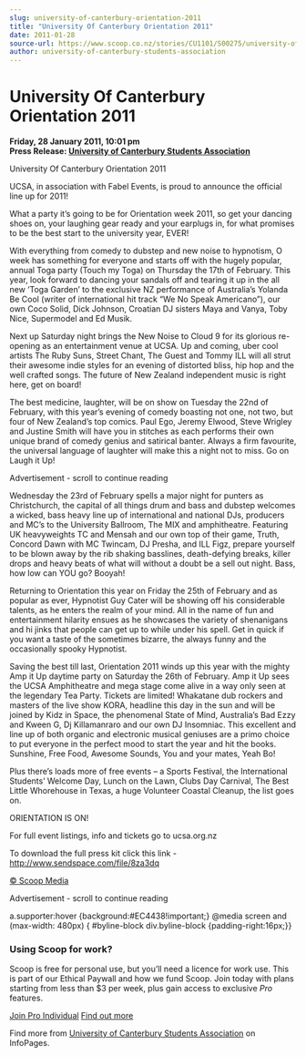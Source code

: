 ```yaml
---
slug: university-of-canterbury-orientation-2011
title: "University Of Canterbury Orientation 2011"
date: 2011-01-28
source-url: https://www.scoop.co.nz/stories/CU1101/S00275/university-of-canterbury-orientation-2011.htm
author: university-of-canterbury-students-association
---
```

University Of Canterbury Orientation 2011
=========================================

**Friday, 28 January 2011, 10:01 pm**  
**Press Release: [University of Canterbury Students Association](https://info.scoop.co.nz/University_of_Canterbury_Students_Association)**

University Of Canterbury Orientation 2011

UCSA, in association with Fabel Events, is proud to announce the official line up for 2011!

What a party it’s going to be for Orientation week 2011, so get your dancing shoes on, your laughing gear ready and your earplugs in, for what promises to be the best start to the university year, EVER!

With everything from comedy to dubstep and new noise to hypnotism, O week has something for everyone and starts off with the hugely popular, annual Toga party (Touch my Toga) on Thursday the 17th of February. This year, look forward to dancing your sandals off and tearing it up in the all new ‘Toga Garden’ to the exclusive NZ performance of Australia’s Yolanda Be Cool (writer of international hit track “We No Speak Americano”), our own Coco Solid, Dick Johnson, Croatian DJ sisters Maya and Vanya, Toby Nice, Supermodel and Ed Musik.

Next up Saturday night brings the New Noise to Cloud 9 for its glorious re-opening as an entertainment venue at UCSA. Up and coming, uber cool artists The Ruby Suns, Street Chant, The Guest and Tommy ILL will all strut their awesome indie styles for an evening of distorted bliss, hip hop and the well crafted songs. The future of New Zealand independent music is right here, get on board!

The best medicine, laughter, will be on show on Tuesday the 22nd of February, with this year’s evening of comedy boasting not one, not two, but four of New Zealand’s top comics. Paul Ego, Jeremy Elwood, Steve Wrigley and Justine Smith will have you in stitches as each performs their own unique brand of comedy genius and satirical banter. Always a firm favourite, the universal language of laughter will make this a night not to miss. Go on Laugh it Up!

Advertisement - scroll to continue reading





Wednesday the 23rd of February spells a major night for punters as Christchurch, the capital of all things drum and bass and dubstep welcomes a wicked, bass heavy line up of international and national DJs, producers and MC’s to the University Ballroom, The MIX and amphitheatre. Featuring UK heavyweights TC and Mensah and our own top of their game, Truth, Concord Dawn with MC Twincam, DJ Presha, and ILL Figz, prepare yourself to be blown away by the rib shaking basslines, death-defying breaks, killer drops and heavy beats of what will without a doubt be a sell out night. Bass, how low can YOU go? Booyah!

Returning to Orientation this year on Friday the 25th of February and as popular as ever, Hypnotist Guy Cater will be showing off his considerable talents, as he enters the realm of your mind. All in the name of fun and entertainment hilarity ensues as he showcases the variety of shenanigans and hi jinks that people can get up to while under his spell. Get in quick if you want a taste of the sometimes bizarre, the always funny and the occasionally spooky Hypnotist.

Saving the best till last, Orientation 2011 winds up this year with the mighty Amp it Up daytime party on Saturday the 26th of February. Amp it Up sees the UCSA Amphitheatre and mega stage come alive in a way only seen at the legendary Tea Party. Tickets are limited! Whakatane dub rockers and masters of the live show KORA, headline this day in the sun and will be joined by Kidz in Space, the phenomenal State of Mind, Australia’s Bad Ezzy and Kween G, Dj Killamanraro and our own DJ Insomniac. This excellent and line up of both organic and electronic musical geniuses are a primo choice to put everyone in the perfect mood to start the year and hit the books. Sunshine, Free Food, Awesome Sounds, You and your mates, Yeah Bo!

Plus there’s loads more of free events – a Sports Festival, the International Students’ Welcome Day, Lunch on the Lawn, Clubs Day Carnival, The Best Little Whorehouse in Texas, a huge Volunteer Coastal Cleanup, the list goes on.

ORIENTATION IS ON!

For full event listings, info and tickets go to ucsa.org.nz

To download the full press kit click this link - http://www.sendspace.com/file/8za3dq

[© Scoop Media](http://www.scoop.co.nz/about/terms.html)  

Advertisement - scroll to continue reading



a.supporter:hover {background:#EC4438!important;} @media screen and (max-width: 480px) { #byline-block div.byline-block {padding-right:16px;}}

### Using Scoop for work?

Scoop is free for personal use, but you’ll need a licence for work use. This is part of our Ethical Paywall and how we fund Scoop. Join today with plans starting from less than $3 per week, plus gain access to exclusive _Pro_ features.  
  
[Join Pro Individual](https://pro.scoop.co.nz/Individual/?from=ProIn24) [Find out more](https://pro.scoop.co.nz/using-scoop-for-work/?from=ProIn24)

Find more from [University of Canterbury Students Association](https://info.scoop.co.nz/University_of_Canterbury_Students_Association) on InfoPages.